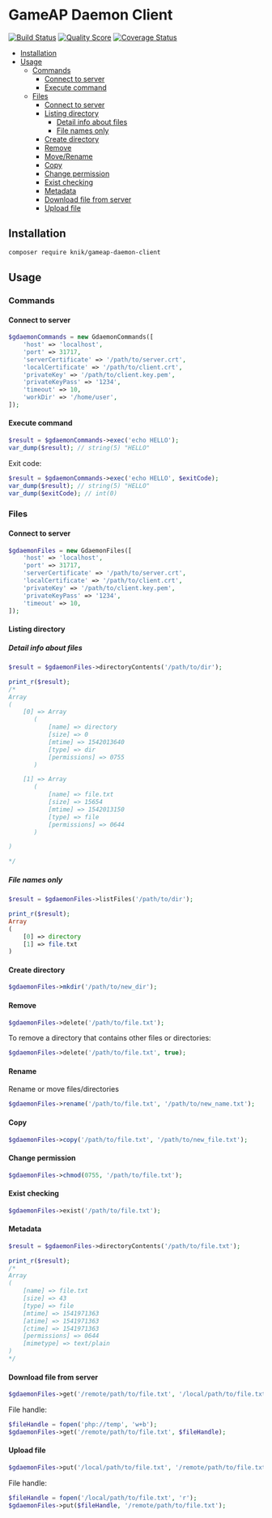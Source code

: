 # GameAP Daemon Client

[![Build Status](https://travis-ci.com/et-nik/gameap-daemon-client.svg?branch=master)](https://travis-ci.com/et-nik/gameap-daemon-client)
[![Quality Score](https://img.shields.io/scrutinizer/g/et-nik/gameap-daemon-client.svg?style=flat-square)](https://scrutinizer-ci.com/g/et-nik/gameap-daemon-client)
[![Coverage Status](https://scrutinizer-ci.com/g/et-nik/gameap-daemon-client/badges/coverage.png?b=master)](https://scrutinizer-ci.com/g/et-nik/gameap-daemon-client/code-structure)

- [Installation](#installation)
- [Usage](#usage)
    - [Commands](#commands)
        - [Connect to server](#connect-to-server)
        - [Execute command](#execute-command)
    - [Files](#files)
        - [Connect to server](#connect-to-server-1)
        - [Listing directory](#listing-directory)
            - [Detail info about files](#detail-info-about-files)
            - [File names only](#file-names-only)
        - [Create directory](#create-directory)
        - [Remove](#remove)
        - [Move/Rename](#rename)
        - [Copy](#copy)
        - [Change permission](#change-permission)
        - [Exist checking](#exist-checking)
        - [Metadata](#metadata)
        - [Download file from server](#download-file-from-server)
        - [Upload file](#upload-file)

## Installation

```bash
composer require knik/gameap-daemon-client
```

## Usage

### Commands

#### Connect to server

```php
$gdaemonCommands = new GdaemonCommands([
    'host' => 'localhost',
    'port' => 31717,
    'serverCertificate' => '/path/to/server.crt',
    'localCertificate' => '/path/to/client.crt',
    'privateKey' => '/path/to/client.key.pem',
    'privateKeyPass' => '1234',
    'timeout' => 10,
    'workDir' => '/home/user',
]);
```

#### Execute command

```php
$result = $gdaemonCommands->exec('echo HELLO');
var_dump($result); // string(5) "HELLO"
```

Exit code:

```php
$result = $gdaemonCommands->exec('echo HELLO', $exitCode);
var_dump($result); // string(5) "HELLO"
var_dump($exitCode); // int(0)
```


### Files

#### Connect to server

```php
$gdaemonFiles = new GdaemonFiles([
    'host' => 'localhost',
    'port' => 31717,
    'serverCertificate' => '/path/to/server.crt',
    'localCertificate' => '/path/to/client.crt',
    'privateKey' => '/path/to/client.key.pem',
    'privateKeyPass' => '1234',
    'timeout' => 10,
]);
```

#### Listing directory

##### Detail info about files

```php
$result = $gdaemonFiles->directoryContents('/path/to/dir');

print_r($result);
/*
Array
(
    [0] => Array
       (
           [name] => directory
           [size] => 0
           [mtime] => 1542013640
           [type] => dir
           [permissions] => 0755
       )

    [1] => Array
       (
           [name] => file.txt
           [size] => 15654
           [mtime] => 1542013150
           [type] => file
           [permissions] => 0644
       )

)

*/
```

##### File names only

```php
$result = $gdaemonFiles->listFiles('/path/to/dir');

print_r($result);
Array
(
    [0] => directory
    [1] => file.txt
)
```

#### Create directory

```php
$gdaemonFiles->mkdir('/path/to/new_dir');
```

#### Remove

```php
$gdaemonFiles->delete('/path/to/file.txt');
```

To remove a directory that contains other files or directories:

```php
$gdaemonFiles->delete('/path/to/file.txt', true);
```

#### Rename

Rename or move files/directories

```php
$gdaemonFiles->rename('/path/to/file.txt', '/path/to/new_name.txt');
```

#### Copy

```php
$gdaemonFiles->copy('/path/to/file.txt', '/path/to/new_file.txt');
```

#### Change permission

```php
$gdaemonFiles->chmod(0755, '/path/to/file.txt');
```

#### Exist checking

 ```php
$gdaemonFiles->exist('/path/to/file.txt');
 ```

#### Metadata

```php
$result = $gdaemonFiles->directoryContents('/path/to/file.txt');

print_r($result);
/*
Array
(
    [name] => file.txt
    [size] => 43
    [type] => file
    [mtime] => 1541971363
    [atime] => 1541971363
    [ctime] => 1541971363
    [permissions] => 0644
    [mimetype] => text/plain
)
*/
```

#### Download file from server

```php
$gdaemonFiles->get('/remote/path/to/file.txt', '/local/path/to/file.txt');
```

File handle:
```php
$fileHandle = fopen('php://temp', 'w+b');
$gdaemonFiles->get('/remote/path/to/file.txt', $fileHandle);
```

#### Upload file

```php
$gdaemonFiles->put('/local/path/to/file.txt', '/remote/path/to/file.txt');
```

File handle:
```php
$fileHandle = fopen('/local/path/to/file.txt', 'r');
$gdaemonFiles->put($fileHandle, '/remote/path/to/file.txt');